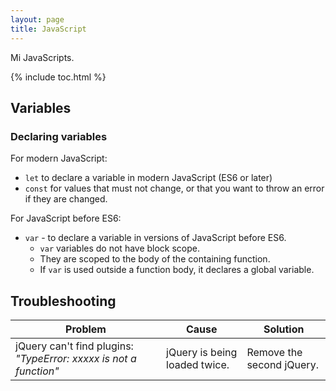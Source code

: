 ```yaml
---
layout: page
title: JavaScript
---
```


Mi JavaScripts.

{% include toc.html %}

## Variables

### Declaring variables

For modern JavaScript:

- `let` to declare a variable in modern JavaScript (ES6 or later)
- `const` for values that must not change, or that you want to throw an error if they are changed.

For JavaScript before ES6:

- `var` - to declare a variable in versions of JavaScript before ES6.
  - `var` variables do not have block scope.
  - They are scoped to the body of the containing function.
  - If `var` is used outside a function body, it declares a global variable.

## Troubleshooting

| Problem | Cause | Solution |
| ------- | ----- | -------- |
| jQuery can't find plugins: _"TypeError: xxxxx is not a function"_ | jQuery is being loaded twice. | Remove the second jQuery. |
